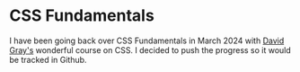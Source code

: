 # CSS Fundamentals

I have been going back over CSS Fundamentals in March 2024 with [David Gray's](http://youtube.com/DaveGrayTeachesCode) wonderful course on CSS. I decided to push the progress so it would be tracked in Github.
